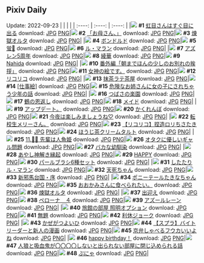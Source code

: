 ## Pixiv Daily
Update: 2022-09-23
|      |      |      |
| :----: | :----: | :----: |
|![](https://pixiv.microyu.workers.dev/c/240x480/img-master/img/2022/09/21/00/01/13/101373104_p0_master1200.jpg) **#1** [虹目さんはすぐ目に出る](https://www.pixiv.net/artworks/101373104) download: [JPG](https://pixiv.microyu.workers.dev/img-original/img/2022/09/21/00/01/13/101373104_p0.jpg) [PNG](https://pixiv.microyu.workers.dev/img-original/img/2022/09/21/00/01/13/101373104_p0.png)|![](https://pixiv.microyu.workers.dev/c/240x480/img-master/img/2022/09/22/00/30/12/101393174_p0_master1200.jpg) **#2** [「お母さん、」](https://www.pixiv.net/artworks/101393174) download: [JPG](https://pixiv.microyu.workers.dev/img-original/img/2022/09/22/00/30/12/101393174_p0.jpg) [PNG](https://pixiv.microyu.workers.dev/img-original/img/2022/09/22/00/30/12/101393174_p0.png)|![](https://pixiv.microyu.workers.dev/c/240x480/img-master/img/2022/09/21/00/00/18/101372988_p0_master1200.jpg) **#3** [煉獄オルタ](https://www.pixiv.net/artworks/101372988) download: [JPG](https://pixiv.microyu.workers.dev/img-original/img/2022/09/21/00/00/18/101372988_p0.jpg) [PNG](https://pixiv.microyu.workers.dev/img-original/img/2022/09/21/00/00/18/101372988_p0.png)|
|![](https://pixiv.microyu.workers.dev/c/240x480/img-master/img/2022/09/22/00/07/55/101393531_p0_master1200.jpg) **#4** [ボンドルド](https://www.pixiv.net/artworks/101393531) download: [JPG](https://pixiv.microyu.workers.dev/img-original/img/2022/09/22/00/07/55/101393531_p0.jpg) [PNG](https://pixiv.microyu.workers.dev/img-original/img/2022/09/22/00/07/55/101393531_p0.png)|![](https://pixiv.microyu.workers.dev/c/240x480/img-master/img/2022/09/21/00/00/17/101372985_p0_master1200.jpg) **#5** [蛍🌼](https://www.pixiv.net/artworks/101372985) download: [JPG](https://pixiv.microyu.workers.dev/img-original/img/2022/09/21/00/00/17/101372985_p0.jpg) [PNG](https://pixiv.microyu.workers.dev/img-original/img/2022/09/21/00/00/17/101372985_p0.png)|![](https://pixiv.microyu.workers.dev/c/240x480/img-master/img/2022/09/21/00/00/02/101372892_p0_master1200.jpg) **#6** [ル・マラン](https://www.pixiv.net/artworks/101372892) download: [JPG](https://pixiv.microyu.workers.dev/img-original/img/2022/09/21/00/00/02/101372892_p0.jpg) [PNG](https://pixiv.microyu.workers.dev/img-original/img/2022/09/21/00/00/02/101372892_p0.png)|
|![](https://pixiv.microyu.workers.dev/c/240x480/img-master/img/2022/09/21/01/26/27/101375138_p0_master1200.jpg) **#7** [アズレン5周年](https://www.pixiv.net/artworks/101375138) download: [JPG](https://pixiv.microyu.workers.dev/img-original/img/2022/09/21/01/26/27/101375138_p0.jpg) [PNG](https://pixiv.microyu.workers.dev/img-original/img/2022/09/21/01/26/27/101375138_p0.png)|![](https://pixiv.microyu.workers.dev/c/240x480/img-master/img/2022/09/22/00/06/14/101393487_p0_master1200.jpg) **#8** [綾華](https://www.pixiv.net/artworks/101393487) download: [JPG](https://pixiv.microyu.workers.dev/img-original/img/2022/09/22/00/06/14/101393487_p0.jpg) [PNG](https://pixiv.microyu.workers.dev/img-original/img/2022/09/22/00/06/14/101393487_p0.png)|![](https://pixiv.microyu.workers.dev/c/240x480/img-master/img/2022/09/22/00/01/36/101393313_p0_master1200.jpg) **#9** [Nahida](https://www.pixiv.net/artworks/101393313) download: [JPG](https://pixiv.microyu.workers.dev/img-original/img/2022/09/22/00/01/36/101393313_p0.jpg) [PNG](https://pixiv.microyu.workers.dev/img-original/img/2022/09/22/00/01/36/101393313_p0.png)|
|![](https://pixiv.microyu.workers.dev/c/240x480/img-master/img/2022/09/21/19/12/10/101386510_p0_master1200.jpg) **#10** [番外編「朝までほんの少しのお別れの挨拶」](https://www.pixiv.net/artworks/101386510) download: [JPG](https://pixiv.microyu.workers.dev/img-original/img/2022/09/21/19/12/10/101386510_p0.jpg) [PNG](https://pixiv.microyu.workers.dev/img-original/img/2022/09/21/19/12/10/101386510_p0.png)|![](https://pixiv.microyu.workers.dev/c/240x480/img-master/img/2022/09/22/15/00/02/101402851_p0_master1200.jpg) **#11** [女神の絵です。](https://www.pixiv.net/artworks/101402851) download: [JPG](https://pixiv.microyu.workers.dev/img-original/img/2022/09/22/15/00/02/101402851_p0.jpg) [PNG](https://pixiv.microyu.workers.dev/img-original/img/2022/09/22/15/00/02/101402851_p0.png)|![](https://pixiv.microyu.workers.dev/c/240x480/img-master/img/2022/09/21/00/00/10/101372948_p0_master1200.jpg) **#12** [リコリコ](https://www.pixiv.net/artworks/101372948) download: [JPG](https://pixiv.microyu.workers.dev/img-original/img/2022/09/21/00/00/10/101372948_p0.jpg) [PNG](https://pixiv.microyu.workers.dev/img-original/img/2022/09/21/00/00/10/101372948_p0.png)|
|![](https://pixiv.microyu.workers.dev/c/240x480/img-master/img/2022/09/21/20/30/01/101388039_p0_master1200.jpg) **#13** [抹茶ラテ茶屋](https://www.pixiv.net/artworks/101388039) download: [JPG](https://pixiv.microyu.workers.dev/img-original/img/2022/09/21/20/30/01/101388039_p0.jpg) [PNG](https://pixiv.microyu.workers.dev/img-original/img/2022/09/21/20/30/01/101388039_p0.png)|![](https://pixiv.microyu.workers.dev/c/240x480/img-master/img/2022/09/22/00/00/18/101393193_p0_master1200.jpg) **#14** [[仕事絵]](https://www.pixiv.net/artworks/101393193) download: [JPG](https://pixiv.microyu.workers.dev/img-original/img/2022/09/22/00/00/18/101393193_p0.jpg) [PNG](https://pixiv.microyu.workers.dev/img-original/img/2022/09/22/00/00/18/101393193_p0.png)|![](https://pixiv.microyu.workers.dev/c/240x480/img-master/img/2022/09/22/00/01/21/101393296_p0_master1200.jpg) **#15** [危険なお姉さんに女の子にされちゃう少年の話](https://www.pixiv.net/artworks/101393296) download: [JPG](https://pixiv.microyu.workers.dev/img-original/img/2022/09/22/00/01/21/101393296_p0.jpg) [PNG](https://pixiv.microyu.workers.dev/img-original/img/2022/09/22/00/01/21/101393296_p0.png)|
|![](https://pixiv.microyu.workers.dev/c/240x480/img-master/img/2022/09/21/00/01/42/101373131_p0_master1200.jpg) **#16** [つばさの楽園](https://www.pixiv.net/artworks/101373131) download: [JPG](https://pixiv.microyu.workers.dev/img-original/img/2022/09/21/00/01/42/101373131_p0.jpg) [PNG](https://pixiv.microyu.workers.dev/img-original/img/2022/09/21/00/01/42/101373131_p0.png)|![](https://pixiv.microyu.workers.dev/c/240x480/img-master/img/2022/09/21/23/40/09/101381606_p0_master1200.jpg) **#17** [鶴の恩返し](https://www.pixiv.net/artworks/101381606) download: [JPG](https://pixiv.microyu.workers.dev/img-original/img/2022/09/21/23/40/09/101381606_p0.jpg) [PNG](https://pixiv.microyu.workers.dev/img-original/img/2022/09/21/23/40/09/101381606_p0.png)|![](https://pixiv.microyu.workers.dev/c/240x480/img-master/img/2022/09/22/00/00/12/101393154_p0_master1200.jpg) **#18** [メイド](https://www.pixiv.net/artworks/101393154) download: [JPG](https://pixiv.microyu.workers.dev/img-original/img/2022/09/22/00/00/12/101393154_p0.jpg) [PNG](https://pixiv.microyu.workers.dev/img-original/img/2022/09/22/00/00/12/101393154_p0.png)|
|![](https://pixiv.microyu.workers.dev/c/240x480/img-master/img/2022/09/21/14/02/57/101382312_p0_master1200.jpg) **#19** [アップデート。](https://www.pixiv.net/artworks/101382312) download: [JPG](https://pixiv.microyu.workers.dev/img-original/img/2022/09/21/14/02/57/101382312_p0.jpg) [PNG](https://pixiv.microyu.workers.dev/img-original/img/2022/09/21/14/02/57/101382312_p0.png)|![](https://pixiv.microyu.workers.dev/c/240x480/img-master/img/2022/09/21/20/18/17/101387768_p0_master1200.jpg) **#20** [かくれんぼ](https://www.pixiv.net/artworks/101387768) download: [JPG](https://pixiv.microyu.workers.dev/img-original/img/2022/09/21/20/18/17/101387768_p0.jpg) [PNG](https://pixiv.microyu.workers.dev/img-original/img/2022/09/21/20/18/17/101387768_p0.png)|![](https://pixiv.microyu.workers.dev/c/240x480/img-master/img/2022/09/21/00/54/10/101374496_p0_master1200.jpg) **#21** [今夜は楽しみましょうね♡](https://www.pixiv.net/artworks/101374496) download: [JPG](https://pixiv.microyu.workers.dev/img-original/img/2022/09/21/00/54/10/101374496_p0.jpg) [PNG](https://pixiv.microyu.workers.dev/img-original/img/2022/09/21/00/54/10/101374496_p0.png)|
|![](https://pixiv.microyu.workers.dev/c/240x480/img-master/img/2022/09/21/21/24/01/101389294_p0_master1200.jpg) **#22** [転校生メリーさん。](https://www.pixiv.net/artworks/101389294) download: [JPG](https://pixiv.microyu.workers.dev/img-original/img/2022/09/21/21/24/01/101389294_p0.jpg) [PNG](https://pixiv.microyu.workers.dev/img-original/img/2022/09/21/21/24/01/101389294_p0.png)|![](https://pixiv.microyu.workers.dev/c/240x480/img-master/img/2022/09/21/02/58/35/101376373_p0_master1200.jpg) **#23** [【リコリコ】捏造ロリちさたき](https://www.pixiv.net/artworks/101376373) download: [JPG](https://pixiv.microyu.workers.dev/img-original/img/2022/09/21/02/58/35/101376373_p0.jpg) [PNG](https://pixiv.microyu.workers.dev/img-original/img/2022/09/21/02/58/35/101376373_p0.png)|![](https://pixiv.microyu.workers.dev/c/240x480/img-master/img/2022/09/22/20/30/00/101408209_p0_master1200.jpg) **#24** [ほうじ茶クリームタルト](https://www.pixiv.net/artworks/101408209) download: [JPG](https://pixiv.microyu.workers.dev/img-original/img/2022/09/22/20/30/00/101408209_p0.jpg) [PNG](https://pixiv.microyu.workers.dev/img-original/img/2022/09/22/20/30/00/101408209_p0.png)|
|![](https://pixiv.microyu.workers.dev/c/240x480/img-master/img/2022/09/22/00/00/15/101393173_p0_master1200.jpg) **#25** [11.🧜‍♀ 先輩は人魚姫](https://www.pixiv.net/artworks/101393173) download: [JPG](https://pixiv.microyu.workers.dev/img-original/img/2022/09/22/00/00/15/101393173_p0.jpg) [PNG](https://pixiv.microyu.workers.dev/img-original/img/2022/09/22/00/00/15/101393173_p0.png)|![](https://pixiv.microyu.workers.dev/c/240x480/img-master/img/2022/09/22/19/05/44/101406480_p0_master1200.jpg) **#26** [オタクに優しいギャル問題](https://www.pixiv.net/artworks/101406480) download: [JPG](https://pixiv.microyu.workers.dev/img-original/img/2022/09/22/19/05/44/101406480_p0.jpg) [PNG](https://pixiv.microyu.workers.dev/img-original/img/2022/09/22/19/05/44/101406480_p0.png)|![](https://pixiv.microyu.workers.dev/c/240x480/img-master/img/2022/09/21/05/04/13/101377372_p0_master1200.jpg) **#27** [バカな幼馴染](https://www.pixiv.net/artworks/101377372) download: [JPG](https://pixiv.microyu.workers.dev/img-original/img/2022/09/21/05/04/13/101377372_p0.jpg) [PNG](https://pixiv.microyu.workers.dev/img-original/img/2022/09/21/05/04/13/101377372_p0.png)|
|![](https://pixiv.microyu.workers.dev/c/240x480/img-master/img/2022/09/21/00/00/18/101372994_p0_master1200.jpg) **#28** [あやし神解き縁起](https://www.pixiv.net/artworks/101372994) download: [JPG](https://pixiv.microyu.workers.dev/img-original/img/2022/09/21/00/00/18/101372994_p0.jpg) [PNG](https://pixiv.microyu.workers.dev/img-original/img/2022/09/21/00/00/18/101372994_p0.png)|![](https://pixiv.microyu.workers.dev/c/240x480/img-master/img/2022/09/23/01/43/36/101373008_p0_master1200.jpg) **#29** [HAPPY](https://www.pixiv.net/artworks/101373008) download: [JPG](https://pixiv.microyu.workers.dev/img-original/img/2022/09/23/01/43/36/101373008_p0.jpg) [PNG](https://pixiv.microyu.workers.dev/img-original/img/2022/09/23/01/43/36/101373008_p0.png)|![](https://pixiv.microyu.workers.dev/c/240x480/img-master/img/2022/09/21/08/00/01/101378626_p0_master1200.jpg) **#30** [パールブラシ6種セット](https://www.pixiv.net/artworks/101378626) download: [JPG](https://pixiv.microyu.workers.dev/img-original/img/2022/09/21/08/00/01/101378626_p0.jpg) [PNG](https://pixiv.microyu.workers.dev/img-original/img/2022/09/21/08/00/01/101378626_p0.png)|
|![](https://pixiv.microyu.workers.dev/c/240x480/img-master/img/2022/09/21/00/00/05/101372906_p0_master1200.jpg) **#31** [したたりル・マラン](https://www.pixiv.net/artworks/101372906) download: [JPG](https://pixiv.microyu.workers.dev/img-original/img/2022/09/21/00/00/05/101372906_p0.jpg) [PNG](https://pixiv.microyu.workers.dev/img-original/img/2022/09/21/00/00/05/101372906_p0.png)|![](https://pixiv.microyu.workers.dev/c/240x480/img-master/img/2022/09/21/01/14/50/101374926_p0_master1200.jpg) **#32** [天死ちゃん](https://www.pixiv.net/artworks/101374926) download: [JPG](https://pixiv.microyu.workers.dev/img-original/img/2022/09/21/01/14/50/101374926_p0.jpg) [PNG](https://pixiv.microyu.workers.dev/img-original/img/2022/09/21/01/14/50/101374926_p0.png)|![](https://pixiv.microyu.workers.dev/c/240x480/img-master/img/2022/09/21/18/13/28/101385415_p0_master1200.jpg) **#33** [新邪馬台国・序](https://www.pixiv.net/artworks/101385415) download: [JPG](https://pixiv.microyu.workers.dev/img-original/img/2022/09/21/18/13/28/101385415_p0.jpg) [PNG](https://pixiv.microyu.workers.dev/img-original/img/2022/09/21/18/13/28/101385415_p0.png)|
|![](https://pixiv.microyu.workers.dev/c/240x480/img-master/img/2022/09/21/00/04/39/101373251_p0_master1200.jpg) **#34** [ポニーテールたきなちゃん](https://www.pixiv.net/artworks/101373251) download: [JPG](https://pixiv.microyu.workers.dev/img-original/img/2022/09/21/00/04/39/101373251_p0.jpg) [PNG](https://pixiv.microyu.workers.dev/img-original/img/2022/09/21/00/04/39/101373251_p0.png)|![](https://pixiv.microyu.workers.dev/c/240x480/img-master/img/2022/09/21/12/18/08/101381161_p0_master1200.jpg) **#35** [おおかみさんに食べられたい。](https://www.pixiv.net/artworks/101381161) download: [JPG](https://pixiv.microyu.workers.dev/img-original/img/2022/09/21/12/18/08/101381161_p0.jpg) [PNG](https://pixiv.microyu.workers.dev/img-original/img/2022/09/21/12/18/08/101381161_p0.png)|![](https://pixiv.microyu.workers.dev/c/240x480/img-master/img/2022/09/21/00/00/08/101372927_p0_master1200.jpg) **#36** [煉獄オルタ](https://www.pixiv.net/artworks/101372927) download: [JPG](https://pixiv.microyu.workers.dev/img-original/img/2022/09/21/00/00/08/101372927_p0.jpg) [PNG](https://pixiv.microyu.workers.dev/img-original/img/2022/09/21/00/00/08/101372927_p0.png)|
|![](https://pixiv.microyu.workers.dev/c/240x480/img-master/img/2022/09/22/00/33/44/101394162_p0_master1200.jpg) **#37** [出迎え](https://www.pixiv.net/artworks/101394162) download: [JPG](https://pixiv.microyu.workers.dev/img-original/img/2022/09/22/00/33/44/101394162_p0.jpg) [PNG](https://pixiv.microyu.workers.dev/img-original/img/2022/09/22/00/33/44/101394162_p0.png)|![](https://pixiv.microyu.workers.dev/c/240x480/img-master/img/2022/09/21/07/50/44/101378548_p0_master1200.jpg) **#38** [ペローナ　４](https://www.pixiv.net/artworks/101378548) download: [JPG](https://pixiv.microyu.workers.dev/img-original/img/2022/09/21/07/50/44/101378548_p0.jpg) [PNG](https://pixiv.microyu.workers.dev/img-original/img/2022/09/21/07/50/44/101378548_p0.png)|![](https://pixiv.microyu.workers.dev/c/240x480/img-master/img/2022/09/21/17/00/01/101384269_p0_master1200.jpg) **#39** [アズールレーン](https://www.pixiv.net/artworks/101384269) download: [JPG](https://pixiv.microyu.workers.dev/img-original/img/2022/09/21/17/00/01/101384269_p0.jpg) [PNG](https://pixiv.microyu.workers.dev/img-original/img/2022/09/21/17/00/01/101384269_p0.png)|
|![](https://pixiv.microyu.workers.dev/c/240x480/img-master/img/2022/09/21/00/01/01/101373085_p0_master1200.jpg) **#40** [旅館の部屋 照明オプション](https://www.pixiv.net/artworks/101373085) download: [JPG](https://pixiv.microyu.workers.dev/img-original/img/2022/09/21/00/01/01/101373085_p0.jpg) [PNG](https://pixiv.microyu.workers.dev/img-original/img/2022/09/21/00/01/01/101373085_p0.png)|![](https://pixiv.microyu.workers.dev/c/240x480/img-master/img/2022/09/21/22/58/01/101391540_p0_master1200.jpg) **#41** [無題](https://www.pixiv.net/artworks/101391540) download: [JPG](https://pixiv.microyu.workers.dev/img-original/img/2022/09/21/22/58/01/101391540_p0.jpg) [PNG](https://pixiv.microyu.workers.dev/img-original/img/2022/09/21/22/58/01/101391540_p0.png)|![](https://pixiv.microyu.workers.dev/c/240x480/img-master/img/2022/09/21/00/03/13/101373202_p0_master1200.jpg) **#42** [利休ジョーク](https://www.pixiv.net/artworks/101373202) download: [JPG](https://pixiv.microyu.workers.dev/img-original/img/2022/09/21/00/03/13/101373202_p0.jpg) [PNG](https://pixiv.microyu.workers.dev/img-original/img/2022/09/21/00/03/13/101373202_p0.png)|
|![](https://pixiv.microyu.workers.dev/c/240x480/img-master/img/2022/09/21/18/00/54/101385216_p0_master1200.jpg) **#43** [かぜがつよいひ](https://www.pixiv.net/artworks/101385216) download: [JPG](https://pixiv.microyu.workers.dev/img-original/img/2022/09/21/18/00/54/101385216_p0.jpg) [PNG](https://pixiv.microyu.workers.dev/img-original/img/2022/09/21/18/00/54/101385216_p0.png)|![](https://pixiv.microyu.workers.dev/c/240x480/img-master/img/2022/09/21/20/13/00/101387684_p0_master1200.jpg) **#44** [【スプラ】バイトリーダーと新人の漫画](https://www.pixiv.net/artworks/101387684) download: [JPG](https://pixiv.microyu.workers.dev/img-original/img/2022/09/21/20/13/00/101387684_p0.jpg) [PNG](https://pixiv.microyu.workers.dev/img-original/img/2022/09/21/20/13/00/101387684_p0.png)|![](https://pixiv.microyu.workers.dev/c/240x480/img-master/img/2022/09/21/00/32/20/101374006_p0_master1200.jpg) **#45** [京弁しゃべるフウカいいよね](https://www.pixiv.net/artworks/101374006) download: [JPG](https://pixiv.microyu.workers.dev/img-original/img/2022/09/21/00/32/20/101374006_p0.jpg) [PNG](https://pixiv.microyu.workers.dev/img-original/img/2022/09/21/00/32/20/101374006_p0.png)|
|![](https://pixiv.microyu.workers.dev/c/240x480/img-master/img/2022/09/21/11/07/11/101380407_p0_master1200.jpg) **#46** [happy birthday！](https://www.pixiv.net/artworks/101380407) download: [JPG](https://pixiv.microyu.workers.dev/img-original/img/2022/09/21/11/07/11/101380407_p0.jpg) [PNG](https://pixiv.microyu.workers.dev/img-original/img/2022/09/21/11/07/11/101380407_p0.png)|![](https://pixiv.microyu.workers.dev/c/240x480/img-master/img/2022/09/21/00/24/03/101373810_p0_master1200.jpg) **#47** [人狼と吸血鬼が〇〇〇〇しないと出られない部屋に閉じ込められる話](https://www.pixiv.net/artworks/101373810) download: [JPG](https://pixiv.microyu.workers.dev/img-original/img/2022/09/21/00/24/03/101373810_p0.jpg) [PNG](https://pixiv.microyu.workers.dev/img-original/img/2022/09/21/00/24/03/101373810_p0.png)|![](https://pixiv.microyu.workers.dev/c/240x480/img-master/img/2022/09/21/18/28/05/101385659_p0_master1200.jpg) **#48** [ぷにゃ](https://www.pixiv.net/artworks/101385659) download: [JPG](https://pixiv.microyu.workers.dev/img-original/img/2022/09/21/18/28/05/101385659_p0.jpg) [PNG](https://pixiv.microyu.workers.dev/img-original/img/2022/09/21/18/28/05/101385659_p0.png)|
